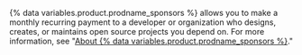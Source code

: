 {% data variables.product.prodname_sponsors %} allows you to make a monthly recurring payment to a developer or organization who designs, creates, or maintains open source projects you depend on. For more information, see "[About {% data variables.product.prodname_sponsors %}](/sponsors/getting-started-with-github-sponsors/about-github-sponsors)."
